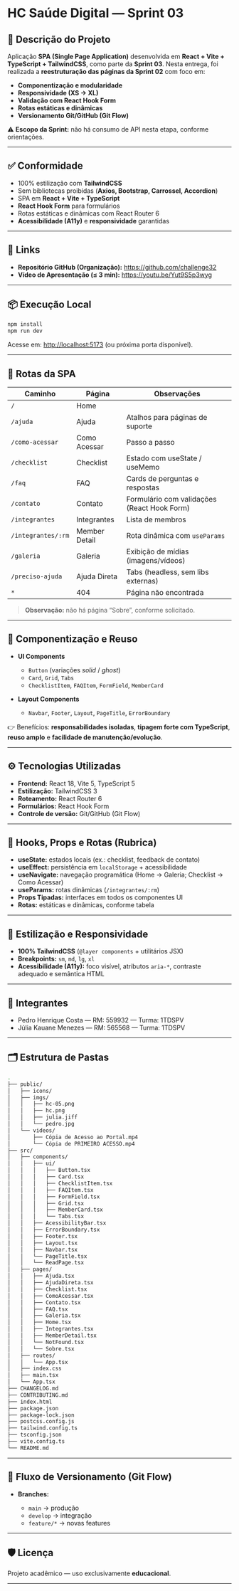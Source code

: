 # HC Saúde Digital — Sprint 03

## 📌 Descrição do Projeto

Aplicação **SPA (Single Page Application)** desenvolvida em **React + Vite + TypeScript + TailwindCSS**, como parte da **Sprint 03**.
Nesta entrega, foi realizada a **reestruturação das páginas da Sprint 02** com foco em:

* **Componentização e modularidade**
* **Responsividade (XS → XL)**
* **Validação com React Hook Form**
* **Rotas estáticas e dinâmicas**
* **Versionamento Git/GitHub (Git Flow)**

⚠️ **Escopo da Sprint:** não há consumo de API nesta etapa, conforme orientações.

---

## ✅ Conformidade

* 100% estilização com **TailwindCSS**
* Sem bibliotecas proibidas (**Axios, Bootstrap, Carrossel, Accordion**)
* SPA em **React + Vite + TypeScript**
* **React Hook Form** para formulários
* Rotas estáticas e dinâmicas com React Router 6
* **Acessibilidade (A11y)** e **responsividade** garantidas

---

## 🔗 Links

* **Repositório GitHub (Organização):** https://github.com/challenge32
* **Vídeo de Apresentação (≤ 3 min):** https://youtu.be/Yut9S5p3wyg

---

## 📦 Execução Local

```bash
npm install
npm run dev
```

Acesse em: [http://localhost:5173](http://localhost:5173) (ou próxima porta disponível).

---

## 🧭 Rotas da SPA

| Caminho            | Página        | Observações                                 |
| ------------------ | ------------- | ------------------------------------------- |
| `/`                | Home          |                                             |
| `/ajuda`           | Ajuda         | Atalhos para páginas de suporte             |
| `/como-acessar`    | Como Acessar  | Passo a passo                               |
| `/checklist`       | Checklist     | Estado com useState / useMemo               |
| `/faq`             | FAQ           | Cards de perguntas e respostas              |
| `/contato`         | Contato       | Formulário com validações (React Hook Form) |
| `/integrantes`     | Integrantes   | Lista de membros                            |
| `/integrantes/:rm` | Member Detail | Rota dinâmica com `useParams`               |
| `/galeria`         | Galeria       | Exibição de mídias (imagens/vídeos)         |
| `/preciso-ajuda`   | Ajuda Direta  | Tabs (headless, sem libs externas)          |
| `*`                | 404           | Página não encontrada                       |

> **Observação:** não há página “Sobre”, conforme solicitado.

---

## 🧩 Componentização e Reuso

* **UI Components**

  * `Button` (variações *solid* / *ghost*)
  * `Card`, `Grid`, `Tabs`
  * `ChecklistItem`, `FAQItem`, `FormField`, `MemberCard`

* **Layout Components**

  * `Navbar`, `Footer`, `Layout`, `PageTitle`, `ErrorBoundary`

👉 Benefícios: **responsabilidades isoladas**, **tipagem forte com TypeScript**, **reuso amplo** e **facilidade de manutenção/evolução**.

---

## ⚙️ Tecnologias Utilizadas

* **Frontend:** React 18, Vite 5, TypeScript 5
* **Estilização:** TailwindCSS 3
* **Roteamento:** React Router 6
* **Formulários:** React Hook Form
* **Controle de versão:** Git/GitHub (Git Flow)

---

## 🧪 Hooks, Props e Rotas (Rubrica)

* **useState:** estados locais (ex.: checklist, feedback de contato)
* **useEffect:** persistência em `localStorage` + acessibilidade
* **useNavigate:** navegação programática (Home → Galeria; Checklist → Como Acessar)
* **useParams:** rotas dinâmicas (`/integrantes/:rm`)
* **Props Tipadas:** interfaces em todos os componentes UI
* **Rotas:** estáticas e dinâmicas, conforme tabela

---

## 🎨 Estilização e Responsividade

* **100% TailwindCSS** (`@layer components` + utilitários JSX)
* **Breakpoints:** `sm`, `md`, `lg`, `xl`
* **Acessibilidade (A11y):** foco visível, atributos `aria-*`, contraste adequado e semântica HTML

---

## 👥 Integrantes

* Pedro Henrique Costa — RM: 559932 — Turma: 1TDSPV
* Júlia Kauane Menezes — RM: 565568 — Turma: 1TDSPV

---

## 🗂️ Estrutura de Pastas

```bash
.
├── public/
│   ├── icons/
│   ├── imgs/
│   │   ├── hc-05.png
│   │   ├── hc.png
│   │   ├── julia.jiff
│   │   └── pedro.jpg
│   └── videos/
│       ├── Cópia de Acesso ao Portal.mp4
│       └── Cópia de PRIMEIRO ACESSO.mp4
├── src/
│   ├── components/
│   │   ├── ui/
│   │   │   ├── Button.tsx
│   │   │   ├── Card.tsx
│   │   │   ├── ChecklistItem.tsx
│   │   │   ├── FAQItem.tsx
│   │   │   ├── FormField.tsx
│   │   │   ├── Grid.tsx
│   │   │   ├── MemberCard.tsx
│   │   │   └── Tabs.tsx
│   │   ├── AcessibilityBar.tsx
│   │   ├── ErrorBoundary.tsx
│   │   ├── Footer.tsx
│   │   ├── Layout.tsx
│   │   ├── Navbar.tsx
│   │   └── PageTitle.tsx
│   │   └── ReadPage.tsx
│   ├── pages/
│   │   ├── Ajuda.tsx
│   │   ├── AjudaDireta.tsx
│   │   ├── Checklist.tsx
│   │   ├── ComoAcessar.tsx
│   │   ├── Contato.tsx
│   │   ├── FAQ.tsx
│   │   ├── Galeria.tsx
│   │   ├── Home.tsx
│   │   ├── Integrantes.tsx
│   │   ├── MemberDetail.tsx
│   │   └── NotFound.tsx
│   │   └── Sobre.tsx
│   ├── routes/
│   │   └── App.tsx
│   ├── index.css
│   ├── main.tsx
│   └── App.tsx
├── CHANGELOG.md
├── CONTRIBUTING.md
├── index.html
├── package.json
├── package-lock.json
├── postcss.config.js
├── tailwind.config.ts
├── tsconfig.json
├── vite.config.ts
└── README.md
```

---

## 🌿 Fluxo de Versionamento (Git Flow)

* **Branches:**

  * `main` → produção
  * `develop` → integração
  * `feature/*` → novas features

---

## 🛡️ Licença

Projeto acadêmico — uso exclusivamente **educacional**.

---
